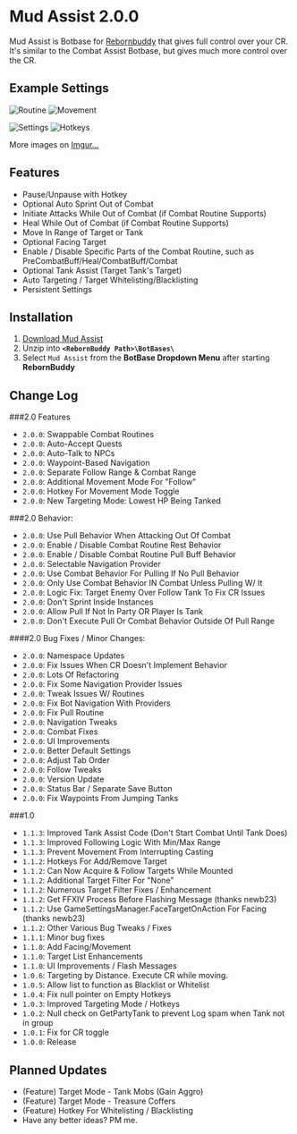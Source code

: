 # Mud Assist 2.0.0
Mud Assist is Botbase for [Rebornbuddy](http://rebornbuddy.com) that gives full control over your CR.
It's similar to the Combat Assist Botbase, but gives much more control over the CR.

## Example Settings
![Routine](http://i.imgur.com/QHOMuH7.png)
![Movement](http://i.imgur.com/M0EIGGS.png)

![Settings](http://i.imgur.com/AY5vjVx.png)
![Hotkeys](http://i.imgur.com/myAQVXi.png)

More images on [Imgur...](http://imgur.com/a/23tjd#0)

## Features
- Pause/Unpause with Hotkey
- Optional Auto Sprint Out of Combat
- Initiate Attacks While Out of Combat (if Combat Routine Supports)
- Heal While Out of Combat (if Combat Routine Supports)
- Move In Range of Target or Tank
- Optional Facing Target
- Enable / Disable Specific Parts of the Combat Routine, such as PreCombatBuff/Heal/CombatBuff/Combat
- Optional Tank Assist (Target Tank's Target)
- Auto Targeting / Target Whitelisting/Blacklisting
- Persistent Settings

## Installation
1. [Download Mud Assist](https://github.com/mudbuddy/mud/archive/master.zip)
2. Unzip into **`<RebornBuddy Path>\BotBases\`**
3. Select `Mud Assist` from the **BotBase Dropdown Menu** after starting **RebornBuddy**

## Change Log
###2.0 Features
- `2.0.0`: Swappable Combat Routines
- `2.0.0`: Auto-Accept Quests
- `2.0.0`: Auto-Talk to NPCs
- `2.0.0`: Waypoint-Based Navigation
- `2.0.0`: Separate Follow Range & Combat Range
- `2.0.0`: Additional Movement Mode For "Follow"
- `2.0.0`: Hotkey For Movement Mode Toggle
- `2.0.0`: New Targeting Mode: Lowest HP Being Tanked

###2.0 Behavior:
- `2.0.0`: Use Pull Behavior When Attacking Out Of Combat
- `2.0.0`: Enable / Disable Combat Routine Rest Behavior
- `2.0.0`: Enable / Disable Combat Routine Pull Buff Behavior
- `2.0.0`: Selectable Navigation Provider
- `2.0.0`: Use Combat Behavior For Pulling If No Pull Behavior
- `2.0.0`: Only Use Combat Behavior IN Combat Unless Pulling W/ It
- `2.0.0`: Logic Fix: Target Enemy Over Follow Tank To Fix CR Issues
- `2.0.0`: Don't Sprint Inside Instances
- `2.0.0`: Allow Pull If Not In Party OR Player Is Tank
- `2.0.0`: Don't Execute Pull Or Combat Behavior Outside Of Pull Range

####2.0 Bug Fixes / Minor Changes:
- `2.0.0`: Namespace Updates
- `2.0.0`: Fix Issues When CR Doesn't Implement Behavior
- `2.0.0`: Lots Of Refactoring
- `2.0.0`: Fix Some Navigation Provider Issues
- `2.0.0`: Tweak Issues W/ Routines
- `2.0.0`: Fix Bot Navigation With Providers
- `2.0.0`: Fix Pull Routine
- `2.0.0`: Navigation Tweaks
- `2.0.0`: Combat Fixes
- `2.0.0`: UI Improvements
- `2.0.0`: Better Default Settings
- `2.0.0`: Adjust Tab Order
- `2.0.0`: Follow Tweaks
- `2.0.0`: Version Update
- `2.0.0`: Status Bar / Separate Save Button
- `2.0.0`: Fix Waypoints From Jumping Tanks

###1.0
- `1.1.3`: Improved Tank Assist Code (Don't Start Combat Until Tank Does)
- `1.1.3`: Improved Following Logic With Min/Max Range
- `1.1.3`: Prevent Movement From Interrupting Casting
- `1.1.2`: Hotkeys For Add/Remove Target
- `1.1.2`: Can Now Acquire & Follow Targets While Mounted
- `1.1.2`: Additional Target Filter For "None"
- `1.1.2`: Numerous Target Filter Fixes / Enhancement
- `1.1.2`: Get FFXIV Process Before Flashing Message (thanks newb23)
- `1.1.2`: Use GameSettingsManager.FaceTargetOnAction For Facing (thanks newb23)
- `1.1.2`: Other Various Bug Tweaks / Fixes
- `1.1.1`: Minor bug fixes
- `1.1.0`: Add Facing/Movement
- `1.1.0`: Target List Enhancements
- `1.1.0`: UI Improvements / Flash Messages
- `1.0.6`: Targeting by Distance. Execute CR while moving.
- `1.0.5`: Allow list to function as Blacklist or Whitelist
- `1.0.4`: Fix null pointer on Empty Hotkeys
- `1.0.3`: Improved Targeting Mode / Hotkeys
- `1.0.2`: Null check on GetPartyTank to prevent Log spam when Tank not in group
- `1.0.1`: Fix for CR toggle
- `1.0.0`: Release

## Planned Updates
- (Feature) Target Mode - Tank Mobs (Gain Aggro)
- (Feature) Target Mode - Treasure Coffers
- (Feature) Hotkey For Whitelisting / Blacklisting
- Have any better ideas? PM me.
